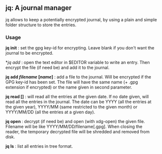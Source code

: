 ## jq: A journal manager

jq allows to keep a potentially encrypted journal, by using a plain and simple
folder structure to store the entries.

### Usage

**jq init** : set the gpg key-id for encrypting. Leave blank if you don't want the
journal to be encrypted.

**jq add* : open the text editor in $EDITOR variable to write an entry. Then
encrypt the file (if need be) and add it to the journal.

**jq add *filename* \[*name*\]** : add a file to the journal. Will be encrypted if
the GPG key-id has been set. The file will have the same name (+ .gpg extension
if encrypted) or the name given in second parameter.
  
**jq read [<date>]** : will read all the entries at the given date. If no date
given, will read all the entries in the journal. The date can be YYYY (all the
entries at the given year), YYYY/MM (same restricted to the given month) or
YYYY/MM/DD (all the entries at a given day).
  
**jq open <filename>** : decrypt (if need be) and open (with xdg-open) the given
file. Filename will be like YYYY/MM/DD/filename[.gpg]. When closing the reader,
the temporary decrypted file will be shredded and removed from disk.
  
**jq ls** : list all entries in tree format.
